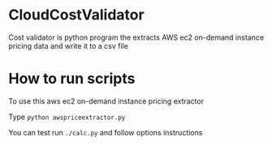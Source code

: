 # CloudCostValidator
Cost validator is python program the extracts AWS ec2 on-demand instance pricing data and write it to a csv file

# How to run scripts
To use this aws ec2 on-demand instance pricing extractor 

Type `python awspriceextractor.py`

You can test run `./calc.py` and follow options instructions



